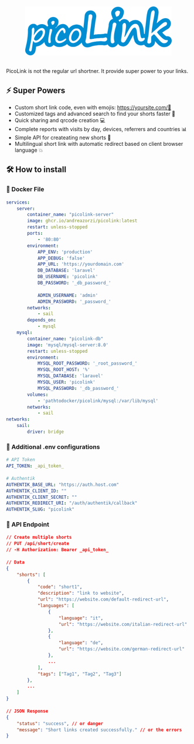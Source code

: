 <p align="center">
	<img src="https://github.com/andreazorzi/PicoLink/blob/development/public/images/logo.png?raw=true" alt="PicoLink" width="400"/>
</p>
<br>
PicoLink is not the regular url shortner. It provide super power to your links.

## ⚡️ Super Powers
- Custom short link code, even with emojis: https://yoursite.com/🚀
- Customized tags and advanced search to find your shorts faster 🔎
- Quick sharing and qrcode creation 💻
- Complete reports with visits by day, devices, referrers and countries 📊
- Simple API for createating new shorts 🤖
- Multilingual short link with automatic redirect based on client browser language 💥

## 🛠️ How to install
### 🐳 Docker File
```yml
services:
    server:
        container_name: "picolink-server"
        image: ghcr.io/andreazorzi/picolink:latest
        restart: unless-stopped
        ports:
            - '80:80'
        environment:
            APP_ENV: 'production'
            APP_DEBUG: 'false'
            APP_URL: 'https://yourdomain.com'
            DB_DATABASE: 'laravel'
            DB_USERNAME: 'picolink'
            DB_PASSWORD: '_db_password_'
            
            ADMIN_USERNAME: 'admin'
            ADMIN_PASSWORD: '_password_'
        networks:
            - sail
        depends_on:
            - mysql
    mysql:
        container_name: "picolink-db"
        image: 'mysql/mysql-server:8.0'
        restart: unless-stopped
        environment:
            MYSQL_ROOT_PASSWORD: '_root_password_'
            MYSQL_ROOT_HOST: '%'
            MYSQL_DATABASE: 'laravel'
            MYSQL_USER: 'picolink'
            MYSQL_PASSWORD: '_db_password_'
        volumes:
            - 'pathtodocker/picolink/mysql:/var/lib/mysql'
        networks:
            - sail
networks:
    sail:
        driver: bridge
```


### 🎁 Additional .env configurations
```yml
# API Token
API_TOKEN: _api_token_

# Authentik
AUTHENTIK_BASE_URL: "https://auth.host.com"
AUTHENTIK_CLIENT_ID: ""
AUTHENTIK_CLIENT_SECRET: ""
AUTHENTIK_REDIRECT_URI: "/auth/authentik/callback"
AUTHENTIK_SLUG: "picolink"
```

### 🤖 API Endpoint
```json
// Create multiple shorts
// PUT /api/short/create
// -H Authorization: Bearer _api_token_

// Data
{
    "shorts": [
        {
            "code": "short1",
            "description": "link to website",
            "url": "https://website.com/default-redirect-url",
            "languages": [
                {
                    "language": "it",
                    "url": "https://website.com/italian-redirect-url"
                },
                {
                    "language": "de",
                    "url": "https://website.com/german-redirect-url"
                },
                ...
            ],
            "tags": ["Tag1", "Tag2", "Tag3"]
        },
        ...
    ]
}

// JSON Response
{
    "status": "success", // or danger
    "message": "Short links created successfully." // or the errors
}
```